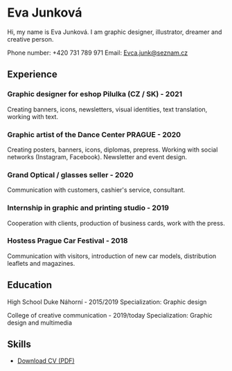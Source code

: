 

# Eva Junková

Hi, my name is Eva Junková. I am graphic designer, illustrator, dreamer and creative person.

Phone number: +420 731 789 971
Email: Evca.junk@seznam.cz


## Experience

### Graphic designer for eshop Pilulka (CZ / SK) - 2021

Creating banners, icons, newsletters, visual identities, text translation, working with text.



### Graphic artist of the Dance Center PRAGUE - 2020

Creating posters, banners, icons, diplomas, prepress. Working with social networks (Instagram, Facebook). Newsletter and event design.


### Grand Optical / glasses seller - 2020

Communication with customers, cashier's service, consultant. 


### Internship in graphic and printing studio - 2019

Cooperation with clients, production of business cards, work with the press.




### Hostess Prague Car Festival - 2018

Communication with visitors, introduction of new car models, distribution leaflets and magazines.


## Education

High School Duke Náhorní - 2015/2019
Specialization: Graphic design

College of creative communication - 2019/today
Specialization: Graphic design and multimedia


## Skills

<!-- Not just software, please! See Caroline Win’s skills section: https://www.carolinewin.com/resume -->

- [Download CV (PDF)](pdf/cv-2021-11-jgagne.pdf) <!-- At the top or bottom? -->
